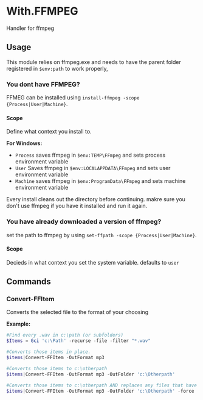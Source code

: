 # With.FFMPEG
Handler for ffmpeg

## Usage

This module relies on ffmpeg.exe and needs to have the parent folder registered in `$env:path` to work properly, 

### You dont have FFMPEG?
FFMEG can be installed using `install-ffmpeg -scope {Process|User|Machine}`. 

#### Scope
Define what context you install to.

**For Windows:**  
* `Process` saves ffmpeg in `$env:TEMP\FFmpeg` and sets process environment variable  
* `User` Saves ffmpeg in `$env:LOCALAPPDATA\FFmpeg` and sets user environment variable  
* `Machine` saves ffmpeg in `$env:ProgramData\FFmpeg` and sets machine environment variable

Every install cleans out the directory before continuing. makre sure you don't use ffmpeg if you have it installed and run it again.

### You have already downloaded a version of ffmpeg?
set the path to ffmpeg by using `set-ffpath -scope {Process|User|Machine}`.  

#### Scope
Decieds in what context you set the system variable. defaults to `user`


## Commands

### Convert-FFItem
Converts the selected file to the format of your choosing

**Example:**
``` powershell
#Find every .wav in c:\path (or subfolders)
$Items = Gci 'c:\Path' -recurse -file -filter "*.wav"

#Converts those items in place.
$items|Convert-FFItem -OutFormat mp3

#Converts those items to c:\otherpath
$items|Convert-FFItem -OutFormat mp3 -OutFolder 'c:\Otherpath'

#Converts those items to c:\otherpath AND replaces any files that have been created with the same name
$items|Convert-FFItem -OutFormat mp3 -OutFolder 'c:\Otherpath' -force
```